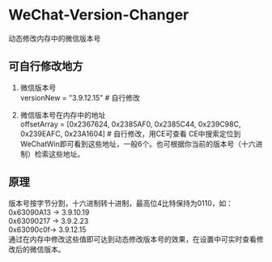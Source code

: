 # WeChat-Version-Changer
动态修改内存中的微信版本号

## 可自行修改地方 
1. 微信版本号  
versionNew = "3.9.12.15"    # 自行修改  
  
2. 微信版本号在内存中的地址  
offsetArray = [0x2367624, 0x2385AF0, 0x2385C44, 0x239C98C, 0x239EAFC, 0x23A1604]  # 自行修改，用CE可查看
CE中搜索定位到WeChatWin即可看到这些地址，一般6个。也可根据你当前的版本号（十六进制）检索这些地址。

## 原理 
版本号按字节分割，十六进制转十进制，最高位4比特保持为0110，如：    
0x63090A13 -> 3.9.10.19  
0x63090217 -> 3.9.2.23  
0x63090c0f-> 3.9.12.15  
通过在内存中修改这些值即可达到动态修改版本号的效果，在设置中可实时查看修改后的微信版本。  
